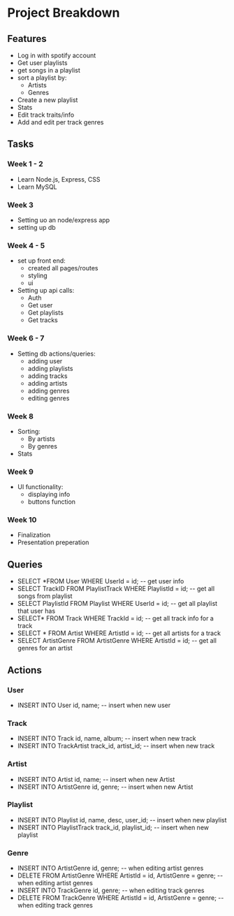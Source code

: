 # Project Breakdown

## Features

- Log in with spotify account
- Get user playlists
- get songs in a playlist
- sort a playlist by:
  - Artists
  - Genres
- Create a new playlist
- Stats
- Edit track traits/info
- Add and edit per track genres

## Tasks

### Week 1 - 2

- Learn Node.js, Express, CSS
- Learn MySQL

### Week 3

- Setting uo an node/express app
- setting up db

### Week 4 - 5

- set up front end:
  - created all pages/routes
  - styling
  - ui
- Setting up api calls:
  - Auth
  - Get user
  - Get playlists
  - Get tracks

### Week 6 - 7

- Setting db actions/queries:
  - adding user
  - adding playlists
  - adding tracks
  - adding artists
  - adding genres
  - editing genres

### Week 8

- Sorting:
  - By artists
  - By genres
- Stats

### Week 9

- UI functionality:
  - displaying info
  - buttons function

### Week 10

- Finalization
- Presentation preperation

## Queries

- SELECT *FROM User WHERE UserId = id; -- get user info
- SELECT TrackID FROM PlaylistTrack WHERE PlaylistId = id; -- get all songs from playlist
- SELECT PlaylistId FROM Playlist WHERE UserId = id; -- get all playlist that user has
- SELECT* FROM Track WHERE TrackId = id; -- get all track info for a track
- SELECT * FROM Artist WHERE ArtistId = id; -- get all artists for a track
- SELECT ArtistGenre FROM ArtistGenre WHERE ArtistId = id; -- get all genres for an artist

## Actions

### User

- INSERT INTO User id, name; -- insert when new user

### Track

- INSERT INTO Track id, name, album; -- insert when new track
- INSERT INTO TrackArtist track_id, artist_id; -- insert when new track

### Artist

- INSERT INTO Artist id, name; -- insert when new Artist
- INSERT INTO ArtistGenre id, genre; -- insert when new Artist

### Playlist

- INSERT INTO Playlist id, name, desc, user_id; -- insert when new playlist
- INSERT INTO PlaylistTrack track_id, playlist_id; -- insert when new playlist

### Genre

- INSERT INTO ArtistGenre id, genre; -- when editing artist genres
- DELETE FROM ArtistGenre WHERE ArtistId = id, ArtistGenre = genre; -- when editing artist genres
- INSERT INTO TrackGenre id, genre; -- when editing track genres
- DELETE FROM TrackGenre WHERE ArtistId = id, ArtistGenre = genre; -- when editing track genres
